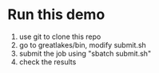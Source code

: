 # Run this demo
1. use git to clone this repo
2. go to greatlakes/bin, modify submit.sh
3. submit the job using "sbatch submit.sh"
4. check the results